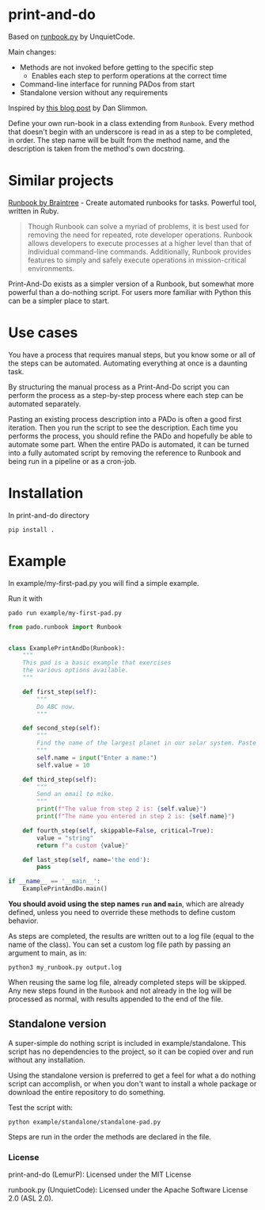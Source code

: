 # print-and-do

Based on [runbook.py](https://github.com/UnquietCode/runbook.py) by UnquietCode.

Main changes: 
* Methods are not invoked before getting to the specific step
  * Enables each step to perform operations at the correct time
 * Command-line interface for running PADos from start
 * Standalone version without any requirements

Inspired by [this blog post](https://blog.danslimmon.com/2019/07/15/do-nothing-scripting-the-key-to-gradual-automation)
by Dan Slimmon.

Define your own run-book in a class extending from `Runbook`. Every method that
doesn't begin with an underscore is read in as a step to be completed, in order.
The step name will be built from the method name, and the description is taken from the method's own docstring.

# Similar projects
[Runbook by Braintree](https://github.com/braintree/runbook) - Create automated runbooks for tasks. Powerful tool, written in Ruby.

>Though Runbook can solve a myriad of problems, it is best used for removing the need for repeated, rote developer operations. Runbook allows developers to execute processes at a higher level than that of individual command-line commands. Additionally, Runbook provides features to simply and safely execute operations in mission-critical environments.

Print-And-Do exists as a simpler version of a Runbook, but somewhat more powerful than a do-nothing script. For users more familiar with Python this can be a simpler place to start.

# Use cases
You have a process that requires manual steps, but you know some or all of the steps can be automated. Automating everything at once is a daunting task.

By structuring the manual process as a Print-And-Do script you can perform the process as a step-by-step process where each step can be automated separately.

Pasting an existing process description into a PADo is often a good first iteration. Then you run the script to see the description. Each time you performs the process, you should refine the PADo and hopefully be able to automate some part. When the entire PADo is automated, it can be turned into a fully automated script by removing the reference to Runbook and being run in a pipeline or as a cron-job.

# Installation

In print-and-do directory
```
pip install .
```


# Example 
In example/my-first-pad.py you will find a simple example.

Run it with 

```
pado run example/my-first-pad.py
```

```python
from pado.runbook import Runbook


class ExamplePrintAndDo(Runbook):
    """
    This pad is a basic example that exercises
    the various options available.
    """

    def first_step(self):
        """
        Do ABC now.
        """

    def second_step(self):
        """
        Find the name of the largest planet in our solar system. Paste it here
        """
        self.name = input("Enter a name:")
        self.value = 10

    def third_step(self):
        """
        Send an email to mike.
        """
        print(f"The value from step 2 is: {self.value}")
        print(f"The name you entered in step 2 is: {self.name}")

    def fourth_step(self, skippable=False, critical=True):
        value = "string"
        return f"a custom {value}"

    def last_step(self, name='the end'):
        pass

if __name__ == '__main__':
    ExamplePrintAndDo.main()
```

<!-- Every `Runbook` object comes with a default main method that you can use to execute the script. -->

<!-- The run-book object can also be instantiated and run directly. -->

<!-- ```python
book = CustomRunbook(file_path="path/to/file")
book.run()
``` -->

**You should avoid using the step names `run` and `main`**, which are already defined, unless you need to override these methods to define custom behavior.

As steps are completed, the results are written out to a log file (equal to the name of the class). You can set a custom log file path by passing
an argument to main, as in:

```
python3 my_runbook.py output.log
```

When reusing the same log file, already completed steps will be skipped. Any new steps found in the `Runbook`
and not already in the log will be processed as normal, with results appended to the end of the file.


## Standalone version

A super-simple do nothing script is included in example/standalone.
This script has no dependencies to the project, so it can be copied over and run without any installation.

Using the standalone version is preferred to get a feel for what a do nothing script can accomplish, or when you don't want to install a whole package or download the entire repository to do something.

Test the script with:
```
python example/standalone/standalone-pad.py
```
Steps are run in the order the methods are declared in the file.

### License

print-and-do (LemurP): Licensed under the MIT License

runbook.py (UnquietCode): Licensed under the Apache Software License 2.0 (ASL 2.0).